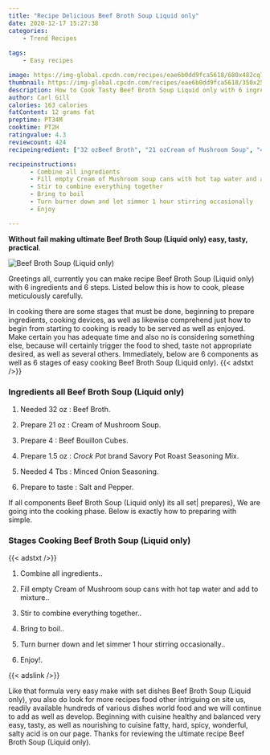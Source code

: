 ```yaml
---
title: "Recipe Delicious Beef Broth Soup Liquid only"
date: 2020-12-17 15:27:38
categories:
    - Trend Recipes
    
tags:
    - Easy recipes

image: https://img-global.cpcdn.com/recipes/eae6b0dd9fca5618/680x482cq70/beef-broth-soup-liquid-only-recipe-main-photo.jpg
thumbnail: https://img-global.cpcdn.com/recipes/eae6b0dd9fca5618/350x250cq70/beef-broth-soup-liquid-only-recipe-main-photo.jpg
description: How to Cook Tasty Beef Broth Soup Liquid only with 6 ingredients and 6 stages of easy cooking.
author: Carl Gill
calories: 163 calories
fatContent: 12 grams fat
preptime: PT34M
cooktime: PT2H
ratingvalue: 4.3
reviewcount: 424
recipeingredient: ["32 ozBeef Broth", "21 ozCream of Mushroom Soup", "4Beef Bouillon Cubes", "1.5 ozCrock Pot brand Savory Pot Roast Seasoning Mix", "4 TbsMinced Onion Seasoning", "to tasteSalt and Pepper"]

recipeinstructions: 
      - Combine all ingredients 
      - Fill empty Cream of Mushroom soup cans with hot tap water and add to mixture 
      - Stir to combine everything together 
      - Bring to boil 
      - Turn burner down and let simmer 1 hour stirring occasionally 
      - Enjoy

---
```




**Without fail making ultimate Beef Broth Soup (Liquid only) easy, tasty, practical**. 


![Beef Broth Soup (Liquid only)](https://img-global.cpcdn.com/recipes/eae6b0dd9fca5618/680x482cq70/beef-broth-soup-liquid-only-recipe-main-photo.jpg "Beef Broth Soup (Liquid only)")




Greetings all, currently you can make recipe Beef Broth Soup (Liquid only) with 6 ingredients and 6 steps. Listed below this is how to cook, please meticulously carefully.

In cooking there are some stages that must be done, beginning to prepare ingredients, cooking devices, as well as likewise comprehend just how to begin from starting to cooking is ready to be served as well as enjoyed. Make certain you has adequate time and also no is considering something else, because will certainly trigger the food to shed, taste not appropriate desired, as well as several others. Immediately, below are 6 components as well as 6 stages of easy cooking Beef Broth Soup (Liquid only).
{{< adstxt />}}

### Ingredients all Beef Broth Soup (Liquid only)


1. Needed 32 oz : Beef Broth.

1. Prepare 21 oz : Cream of Mushroom Soup.

1. Prepare 4 : Beef Bouillon Cubes.

1. Prepare 1.5 oz : *Crock Pot* brand Savory Pot Roast Seasoning Mix.

1. Needed 4 Tbs : Minced Onion Seasoning.

1. Prepare to taste : Salt and Pepper.



If all components Beef Broth Soup (Liquid only) its all set| prepares}, We are going into the cooking phase. Below is exactly how to preparing with simple.

### Stages Cooking Beef Broth Soup (Liquid only)

{{< adstxt />}}


1. Combine all ingredients..



1. Fill empty Cream of Mushroom soup cans with hot tap water and add to mixture..



1. Stir to combine everything together..



1. Bring to boil..



1. Turn burner down and let simmer 1 hour stirring occasionally..



1. Enjoy!.





{{< adslink />}}

Like that formula very easy make with set dishes Beef Broth Soup (Liquid only), you also do look for more recipes food other intriguing on site us, readily available hundreds of various dishes world food and we will continue to add as well as develop. Beginning with cuisine healthy and balanced very easy, tasty, as well as nourishing to cuisine fatty, hard, spicy, wonderful, salty acid is on our page. Thanks for reviewing the ultimate recipe Beef Broth Soup (Liquid only).
